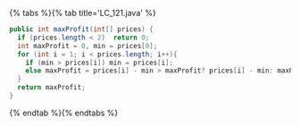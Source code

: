 {% tabs %}{% tab title='LC_121.java' %}

```java
public int maxProfit(int[] prices) {
  if (prices.length < 2)  return 0;
  int maxProfit = 0, min = prices[0];
  for (int i = 1; i < prices.length; i++){
    if (min > prices[i]) min = prices[i];
    else maxProfit = prices[i] - min > maxProfit? prices[i] - min: maxProfit;
  }
  return maxProfit;
}
```

{% endtab %}{% endtabs %}
